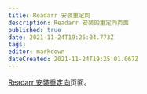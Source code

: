 ```yaml
---
title: Readarr 安装重定向
description: Readarr 安装的重定向页面
published: true
date: 2021-11-24T19:25:04.773Z
tags: 
editor: markdown
dateCreated: 2021-11-24T19:25:01.067Z
---
```


[Readarr 安装重定向](/readarr/installation/)页面。